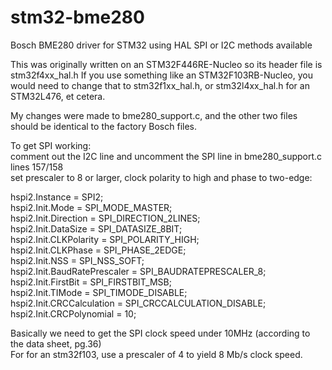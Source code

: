 # stm32-bme280
Bosch BME280 driver for STM32 using HAL
SPI or I2C methods available

This was originally written on an STM32F446RE-Nucleo so its header file is stm32f4xx_hal.h
If you use something like an STM32F103RB-Nucleo, you would need to change that to stm32f1xx_hal.h, or stm32l4xx_hal.h for an STM32L476, et cetera.

My changes were made to bme280_support.c, and the other two files should be identical to the factory Bosch files.

To get SPI working:<br>
comment out the I2C line and uncomment the SPI line in bme280_support.c lines 157/158<br>
set prescaler to 8 or larger, clock polarity to high and phase to two-edge:<br>

  hspi2.Instance = SPI2;<br>
  hspi2.Init.Mode = SPI_MODE_MASTER;<br>
  hspi2.Init.Direction = SPI_DIRECTION_2LINES;<br>
  hspi2.Init.DataSize = SPI_DATASIZE_8BIT;<br>
  hspi2.Init.CLKPolarity = SPI_POLARITY_HIGH;<br>
  hspi2.Init.CLKPhase = SPI_PHASE_2EDGE;<br>
  hspi2.Init.NSS = SPI_NSS_SOFT;<br>
  hspi2.Init.BaudRatePrescaler = SPI_BAUDRATEPRESCALER_8;<br>
  hspi2.Init.FirstBit = SPI_FIRSTBIT_MSB;<br>
  hspi2.Init.TIMode = SPI_TIMODE_DISABLE;<br>
  hspi2.Init.CRCCalculation = SPI_CRCCALCULATION_DISABLE;<br>
  hspi2.Init.CRCPolynomial = 10;<br>
 
  Basically we need to get the SPI clock speed under 10MHz (according to the data sheet, pg.36)<br>
  For for an stm32f103, use a prescaler of 4 to yield 8 Mb/s clock speed.
  
